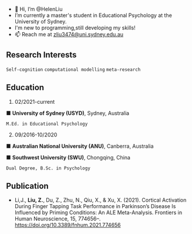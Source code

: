 - 👋 Hi, I’m @HelenLiu
- I’m currently a master's student in Educational Psychology at the University of Sydney.
- I'm new to programming,still developing my skills!
- 📫 Reach me at zliu3474@uni.sydney.edu.au 

Research Interests 
--
`Self-cognition` `computational modelling` 
`meta-research`

Education 
-- 
1. 02/2021-current

■	__University of Sydney (USYD)__, Sydney, Australia  

	M.Ed. in Educational Psychology

2. 09/2016-10/2020

■	__Australian National University (ANU)__, Canberra, Australia 

■	__Southwest University (SWU)__, Chongqing, China   

	Dual Degree, B.Sc. in Psychology  
	
Publication 
--

-  Li,J., __Liu, Z.__, Du, Z., Zhu, N., Qiu, X., & Xu, X. (2021). Cortical Activation During Finger Tapping Task Performance in Parkinson’s Disease Is Influenced by Priming Conditions: An ALE Meta-Analysis. Frontiers in Human Neuroscience, 15, 774656–. https://doi.org/10.3389/fnhum.2021.774656


<!---
HelenLiu0609/HelenLiu0609 is a ✨ special ✨ repository because its `README.md` (this file) appears on your GitHub profile.
You can click the Preview link to take a look at your changes.
--->
